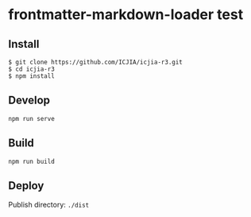# frontmatter-markdown-loader test

## Install

```
$ git clone https://github.com/ICJIA/icjia-r3.git
$ cd icjia-r3
$ npm install
```

## Develop

```
npm run serve
```

## Build

```
npm run build
```

## Deploy

Publish directory: `./dist`
